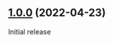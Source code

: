## [1.0.0](https://github.com/MilosPaunovic/random-words/compare/develop...1.0.0) (2022-04-23)

Initial release